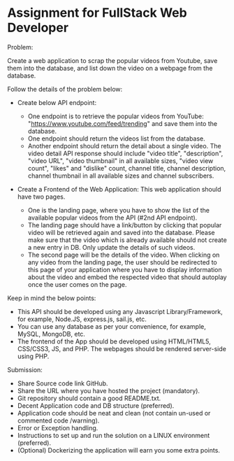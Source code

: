 # Assignment for FullStack Web Developer

Problem:

Create a web application to scrap the popular videos from Youtube, save them into the database, and list down the video on a webpage from the database.

 Follow the details of the problem below:

- Create below API endpoint:
  - One endpoint is to retrieve the popular videos from YouTube: &quot;https://www.youtube.com/feed/trending&quot; and save them into the database.
  - One endpoint should return the videos list from the database.
  - Another endpoint should return the detail about a single video. The video detail API response should include &quot;video title&quot;, &quot;description&quot;, &quot;video URL&quot;, &quot;video thumbnail&quot; in all available sizes, &quot;video view count&quot;, &quot;likes&quot; and &quot;dislike&quot; count, channel title, channel description, channel thumbnail in all available sizes and channel subscribers.

- Create a Frontend of the Web Application:
 This web application should have two pages.
  - One is the landing page, where you have to show the list of the available popular videos from the API (#2nd API endpoint).
  - The landing page should have a link/button by clicking that popular video will be retrieved again and saved into the database. Please make sure that the video which is already available should not create a new entry in DB. Only update the details of such videos.
  - The second page will be the details of the video. When clicking on any video from the landing page, the user should be redirected to this page of your application where you have to display information about the video and embed the respected video that should autoplay once the user comes on the page.

Keep in mind the below points:

- This API should be developed using any Javascript Library/Framework, for example, Node.JS, express.js, sail.js, etc.
- You can use any database as per your convenience, for example, MySQL, MongoDB, etc.
- The frontend of the App should be developed using HTML/HTML5, CSS/CSS3, JS, and PHP. The webpages should be rendered server-side using PHP.

Submission:

- Share Source code link GitHub.
- Share the URL where you have hosted the project (mandatory).
- Git repository should contain a good README.txt​.
- Decent Application code and DB structure (preferred).
- Application code should be neat and clean (not contain un-used or commented code /warning).
- Error or Exception handling.
- Instructions to set up and run the solution on a LINUX environment (preferred).
- (Optional) Dockerizing the application will earn you some extra points.